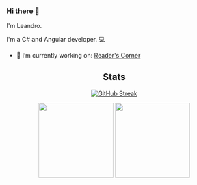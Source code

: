 ### Hi there 👋

I'm Leandro.

I'm a C# and Angular developer. :computer: 

- 🔭 I’m currently working on: <a href="https://github.com/leandro94costa/readers-corner">Reader's Corner</a>

<div align="center">
  
  ## Stats
  
  [![GitHub Streak](https://streak-stats.demolab.com/?user=leandro94costa&theme=radical)](https://git.io/streak-stats)

  <img height="175em" src="https://github-readme-stats.vercel.app/api?username=leandro94costa&count_private=true&show_icons=true&theme=radical" />
  <img height="175em" src="https://github-readme-stats.vercel.app/api/top-langs/?username=leandro94costa&layout=compact&theme=radical" />
  
  <!-- <a href="https://github.com/anuraghazra/github-readme-stats">
    <img height=200 align="center" src="https://github-readme-stats-sigma-five.vercel.app/api?username=leandro94costa&theme=radical&show=prs_merged,prs_merged_percentage&hide=issues,contribs&show_icons=true" />
  </a>
  <a href="https://github.com/anuraghazra/convoychat">
      <img height=200 align="center" src="https://github-readme-stats-sigma-five.vercel.app/api/top-langs?username=leandro94costa&layout=compact&langs_count=8&card_width=320&theme=radical" />
  </a> -->
</div>

<!--
**leandro94costa/leandro94costa** is a ✨ _special_ ✨ repository because its `README.md` (this file) appears on your GitHub profile.

Here are some ideas to get you started:

- 🔭 I’m currently working on ...
- 🌱 I’m currently learning ...
- 👯 I’m looking to collaborate on ...
- 🤔 I’m looking for help with ...
- 💬 Ask me about ...
- 📫 How to reach me: ...
- 😄 Pronouns: ...
- ⚡ Fun fact: ...
-->
